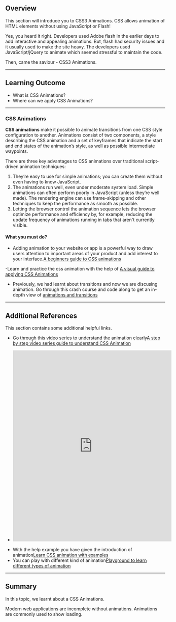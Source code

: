 ## Overview

This section will introduce you to CSS3 Animations. CSS allows animation of HTML elements without using JavaScript or Flash!

Yes, you heard it right. Developers used Adobe flash in the earlier days to add interactive and appealing animations. But, flash had security issues and it usually used to make the site heavy. The developers used JavaScript/jQuery to animate which seemed stressful to maintain the code.

Then, came the saviour - CSS3 Animations.

---

## Learning Outcome

- What is CSS Animations?
- Where can we apply CSS Animations?

---

### CSS Animations

**CSS animations** make it possible to animate transitions from one CSS style configuration to another. Animations consist of two components, a style describing the CSS animation and a set of keyframes that indicate the start and end states of the animation’s style, as well as possible intermediate waypoints.

There are three key advantages to CSS animations over traditional script-driven animation techniques:

1.  They’re easy to use for simple animations; you can create them without even having to know JavaScript.
2.  The animations run well, even under moderate system load. Simple animations can often perform poorly in JavaScript (unless they’re well made). The rendering engine can use frame-skipping and other techniques to keep the performance as smooth as possible.
3.  Letting the browser control the animation sequence lets the browser optimize performance and efficiency by, for example, reducing the update frequency of animations running in tabs that aren't currently visible.

#### What you must do?

- Adding animation to your website or app is a powerful way to draw users attention to important areas of your product and add interest to your interface.[A beginners guide to CSS animations](https://thoughtbot.com/blog/css-animation-for-beginners)

-Learn and  practice the css animation with the help of [A visual guide to applying CSS Animations](https://marksheet.io/css-animations.html)

- Previously, we had learnt about transitions and now we are discusing animation. Go through this crash course and code along to get an in-depth view of [animations and transitions](https://www.youtube.com/watch?v=zHUpx90NerM)

---

## Additional References

This section contains some additional helpful links.

- Go through this video series to understand the animation clearly[A step by step video series guide to understand CSS Animation](https://www.youtube.com/watch?v=8kK-cA99SA0)

- <iframe width="500" height="600" src="https://www.youtube.com/embed/8kK-cA99SA0" frameborder="0" allow="accelerometer; autoplay; encrypted-media; gyroscope; picture-in-picture" allowfullscreen></iframe>

* With the help example you have given the introduction of animation[Learn CSS animation with examples](https://flaviocopes.com/css-animations/)
* You can play with different kind of animation[Playground to learn different types of animation](http://animista.net/)

---

## Summary

In this topic, we learnt about a CSS Animations.

Modern web applications are incomplete without animations. Animations are commonly used to show loading.
